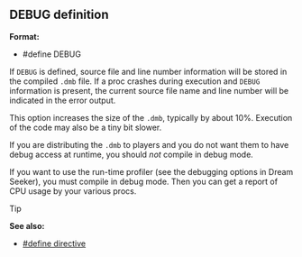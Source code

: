 ## DEBUG definition

**Format:**
+   #define DEBUG

If `DEBUG` is defined, source file and line number information
will be stored in the compiled `.dmb` file. If a proc crashes during
execution and `DEBUG` information is present, the current source file
name and line number will be indicated in the error output.

This option increases the size of the `.dmb`, typically by
about 10%. Execution of the code may also be a tiny bit slower.

If you are distributing the `.dmb` to players and you do not
want them to have debug access at runtime, you should *not* compile in
debug mode. 

If you want to use the run-time profiler (see the
debugging options in Dream Seeker), you must compile in debug mode. Then
you can get a report of CPU usage by your various procs.

> [!TIP] 
> **See also:**
> +   [#define directive](/ref/DM/preprocessor/define.md) <!-- -->